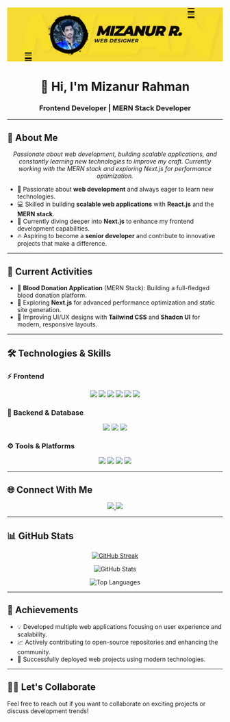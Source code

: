 <!-- Banner Image -->
<p align="center">
  <img src="https://github.com/MistyIslam5/MistyIslam5/blob/main/Untitled%20Photo.jpg" alt="Banner Image" />
</p>

<h1 align="center">👋 Hi, I'm Mizanur Rahman</h1>
<h3 align="center">Frontend Developer | MERN Stack Developer</h3>

---

## 🚀 About Me  
<p align="center">
  <i>Passionate about web development, building scalable applications, and constantly learning new technologies to improve my craft. Currently working with the MERN stack and exploring Next.js for performance optimization.</i>
</p>

- 🎯 Passionate about **web development** and always eager to learn new technologies.  
- 💻 Skilled in building **scalable web applications** with **React.js** and the **MERN stack**.  
- 🌱 Currently diving deeper into **Next.js** to enhance my frontend development capabilities.  
- 🔥 Aspiring to become a **senior developer** and contribute to innovative projects that make a difference.

---

## 🔭 Current Activities  
- 🔹 **Blood Donation Application** (MERN Stack): Building a full-fledged blood donation platform.  
- 🔹 Exploring **Next.js** for advanced performance optimization and static site generation.  
- 🔹 Improving UI/UX designs with **Tailwind CSS** and **Shadcn UI** for modern, responsive layouts.

---

## 🛠 Technologies & Skills  

### ⚡ Frontend
<p align="center">
  <img src="https://img.shields.io/badge/HTML5-E34F26?style=for-the-badge&logo=html5&logoColor=white" />
  <img src="https://img.shields.io/badge/CSS3-1572B6?style=for-the-badge&logo=css3&logoColor=white" />
  <img src="https://img.shields.io/badge/TailwindCSS-38B2AC?style=for-the-badge&logo=tailwind-css&logoColor=white" />
  <img src="https://img.shields.io/badge/JavaScript-F7DF1E?style=for-the-badge&logo=javascript&logoColor=black" />
  <img src="https://img.shields.io/badge/ReactJS-61DAFB?style=for-the-badge&logo=react&logoColor=black" />
  <img src="https://img.shields.io/badge/Next.js-000000?style=for-the-badge&logo=nextdotjs&logoColor=white" />
</p>

### 🔧 Backend & Database  
<p align="center">
  <img src="https://img.shields.io/badge/Node.js-339933?style=for-the-badge&logo=nodedotjs&logoColor=white" />
  <img src="https://img.shields.io/badge/Express.js-000000?style=for-the-badge&logo=express&logoColor=white" />
  <img src="https://img.shields.io/badge/MongoDB-47A248?style=for-the-badge&logo=mongodb&logoColor=white" />
</p>

### ⚙️ Tools & Platforms  
<p align="center">
  <img src="https://img.shields.io/badge/Firebase-FFCA28?style=for-the-badge&logo=firebase&logoColor=black" />
  <img src="https://img.shields.io/badge/Git-F05032?style=for-the-badge&logo=git&logoColor=white" />
  <img src="https://img.shields.io/badge/GitHub-181717?style=for-the-badge&logo=github&logoColor=white" />
  <img src="https://img.shields.io/badge/Vercel-000000?style=for-the-badge&logo=vercel&logoColor=white" />
</p>

---

## 🌐 Connect With Me  

<p align="center">
  <a href="https://github.com/MizanurRahman5" target="_blank">
    <img src="https://img.shields.io/badge/GitHub-181717?style=for-the-badge&logo=github&logoColor=white" />
  </a>
  <a href="https://m-rahman-porfolio.netlify.app/" target="_blank">
    <img src="https://img.shields.io/badge/Portfolio-000000?style=for-the-badge&logo=vercel&logoColor=white" />
  </a>
</p>

---

## 📊 GitHub Stats  

<p align="center">
  <a href="https://git.io/streak-stats" target="_blank">
    <img src="https://streak-stats.demolab.com/?user=MizanurRahman5&theme=tokyonight&hide_border=true" alt="GitHub Streak" />
  </a>
</p>

<p align="center">
  <img src="https://github-readme-stats.vercel.app/api?username=MizanurRahman5&show_icons=true&theme=tokyonight&hide_border=true" alt="GitHub Stats" />
</p>

<p align="center">
  <img src="https://github-readme-stats.vercel.app/api/top-langs/?username=MizanurRahman5&layout=compact&theme=tokyonight&hide_border=true" alt="Top Languages" />
</p>



---

## 🎯 Achievements
- 💡 Developed multiple web applications focusing on user experience and scalability.
- 📈 Actively contributing to open-source repositories and enhancing the community.
- 🎉 Successfully deployed web projects using modern technologies.

---

## 🧑‍💻 Let's Collaborate
Feel free to reach out if you want to collaborate on exciting projects or discuss development trends!

